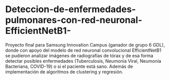 # Deteccion-de-enfermedades-pulmonares-con-red-neuronal-EfficientNetB1-
Proyecto final para Samsung Innovation Campus (ganador de grupo 6 GDL), donde con apoyo del modelo de red neuronal convolucional EfficientNetB1 se pudieron analizar imágenes de radiografías de tórax y de esa forma detectar posibles enfermedades (Tuberculosis, Neumonía Viral, Neumonía Bacteriana, COVID-19) o si el paciente está sano. Además de implementación de algoritmos de clustering y regresión.
